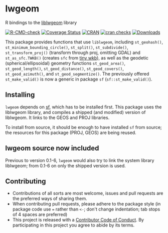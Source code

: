 # lwgeom
R bindings to the [liblwgeom](https://github.com/postgis/postgis/tree/master/liblwgeom) library

<!-- badges: start -->
[![R-CMD-check](https://github.com/r-spatial/lwgeom/actions/workflows/R-CMD-check.yaml/badge.svg)](https://github.com/r-spatial/lwgeom/actions/workflows/R-CMD-check.yaml)
[![Coverage Status](https://img.shields.io/codecov/c/github/r-spatial/lwgeom/master.svg)](https://app.codecov.io/github/r-spatial/lwgeom?branch=master)
[![CRAN](http://www.r-pkg.org/badges/version/lwgeom)](https://cran.r-project.org/package=lwgeom)
[![cran checks](https://badges.cranchecks.info/worst/lwgeom.svg)](https://cran.r-project.org/web/checks/check_results_lwgeom.html)
[![Downloads](http://cranlogs.r-pkg.org/badges/lwgeom?color=brightgreen)](https://www.r-pkg.org:443/pkg/lwgeom)
<!-- badges: end -->


This package provides functions that use
`liblwgeom`, including `st_geohash()`,
`st_minimum_bounding_circle()`, `st_split()`, `st_subdivide()`,
`st_transform_proj()` (transform through proj, omitting
GDAL) and `st_as_sfc.TWKB()` (creates `sfc` from [tiny
wkb](https://github.com/TWKB/Specification/blob/master/twkb.md)),
as well as the geodetic (spherical/ellipsoidal) geometry
functions `st_geod_area()`, 
`st_geod_length()`, 
`st_geod_distance()`, 
`st_geod_covers()`,
`st_geod_azimuth()`, 
and `st_geod_segmentize()`. The previously offered `st_make_valid()`
is now a generic in package `sf` (`sf::st_make_valid()`).

## Installing 

`lwgeom` depends on [sf](https://github.com/r-spatial/sf), which
has to be installed first.  This package uses the liblwgeom library,
and compiles a shipped (and modified) version of liblwgeom.  It links
to the GEOS and PROJ libraries. 

To install from source, it should be enough to have installed
`sf` from source; the resources for this package (PROJ, GEOS)
are being reused.

## lwgeom source now included 

Previous to version 0.1-6, `lwgeom` would also try to link the system
library liblwgeom; from 0.1-6 on only the shipped version is used.

## Contributing

* Contributions of all sorts are most welcome, issues and pull requests are the preferred ways of sharing them.
* When contributing pull requests, please adhere to the package style (in package code use `=` rather than `<-`; don't change indentation; tab stops of 4 spaces are preferred)
* This project is released with a [Contributor Code of Conduct](CONDUCT.md). By participating in this project you agree to abide by its terms.
